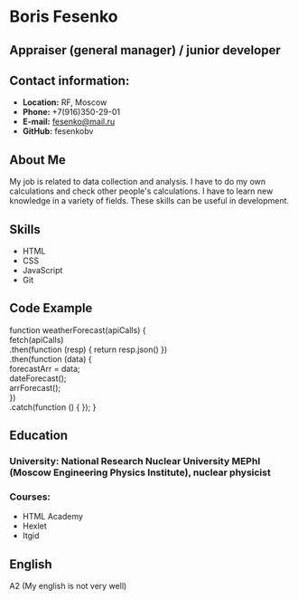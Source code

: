 # Boris Fesenko

## Appraiser (general manager) / junior developer

## Contact information:

- **Location:** RF, Moscow
- **Phone:** +7(916)350-29-01
- **E-mail:** fesenko@mail.ru
- **GitHub:** fesenkobv

## About Me

My job is related to data collection and analysis. I have to do my own calculations and check other people's calculations. I have to learn new knowledge in a variety of fields. These skills can be useful in development.

## Skills

- HTML
- CSS
- JavaScript
- Git

## Code Example

function weatherForecast(apiCalls) {  
 fetch(apiCalls)  
 .then(function (resp) { return resp.json() })  
 .then(function (data) {  
 forecastArr = data;  
 dateForecast();  
 arrForecast();  
 })  
 .catch(function () {
});
}

## Education

### University: National Research Nuclear University MEPhI (Moscow Engineering Physics Institute), nuclear physicist

### Courses:

- HTML Academy
- Hexlet
- Itgid

## English

A2 (My english is not very well)
